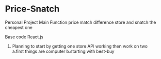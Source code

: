 # Price-Snatch
Personal Project Main Function price match difference store and snatch the cheapest one

Base code React.js

1. Planning to start by getting one store API working then work on two
  a.first things are computer
  b.starting with best-buy
